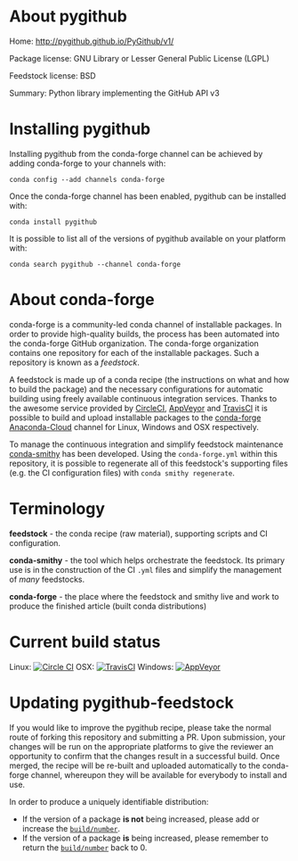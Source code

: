 About pygithub
==============

Home: http://pygithub.github.io/PyGithub/v1/

Package license: GNU Library or Lesser General Public License (LGPL)

Feedstock license: BSD

Summary: Python library implementing the GitHub API v3



Installing pygithub
===================

Installing pygithub from the conda-forge channel can be achieved by adding conda-forge to your channels with:

```
conda config --add channels conda-forge
```

Once the conda-forge channel has been enabled, pygithub can be installed with:

```
conda install pygithub
```

It is possible to list all of the versions of pygithub available on your platform with:

```
conda search pygithub --channel conda-forge
```


About conda-forge
=================

conda-forge is a community-led conda channel of installable packages.
In order to provide high-quality builds, the process has been automated into the
conda-forge GitHub organization. The conda-forge organization contains one repository 
for each of the installable packages. Such a repository is known as a *feedstock*.

A feedstock is made up of a conda recipe (the instructions on what and how to build
the package) and the necessary configurations for automatic building using freely
available continuous integration services. Thanks to the awesome service provided by
[CircleCI](https://circleci.com/), [AppVeyor](http://www.appveyor.com/)
and [TravisCI](https://travis-ci.org/) it is possible to build and upload installable
packages to the [conda-forge](https://anaconda.org/conda-forge)
[Anaconda-Cloud](http://docs.anaconda.org/) channel for Linux, Windows and OSX respectively.

To manage the continuous integration and simplify feedstock maintenance
[conda-smithy](http://github.com/conda-forge/conda-smithy) has been developed.
Using the ``conda-forge.yml`` within this repository, it is possible to regenerate all of
this feedstock's supporting files (e.g. the CI configuration files) with ``conda smithy regenerate``.


Terminology
===========

**feedstock** - the conda recipe (raw material), supporting scripts and CI configuration.

**conda-smithy** - the tool which helps orchestrate the feedstock.
                   Its primary use is in the construction of the CI ``.yml`` files
                   and simplify the management of *many* feedstocks.

**conda-forge** - the place where the feedstock and smithy live and work to
                  produce the finished article (built conda distributions)

Current build status
====================
Linux: [![Circle CI](https://circleci.com/gh/conda-forge/pygithub-feedstock.svg?style=svg)](https://circleci.com/gh/conda-forge/pygithub-feedstock)
OSX: [![TravisCI](https://travis-ci.org/conda-forge/pygithub-feedstock.svg?branch=master)](https://travis-ci.org/conda-forge/pygithub-feedstock) 
Windows: [![AppVeyor](https://ci.appveyor.com/api/projects/status/github/conda-forge/pygithub-feedstock?svg=True)](https://ci.appveyor.com/project/conda-forge/pygithub-feedstock/branch/master)


Updating pygithub-feedstock
===========================

If you would like to improve the pygithub recipe, please take the normal
route of forking this repository and submitting a PR. Upon submission, your changes will
be run on the appropriate platforms to give the reviewer an opportunity to confirm that the
changes result in a successful build. Once merged, the recipe will be re-built and uploaded
automatically to the conda-forge channel, whereupon they will be available for everybody to
install and use.

In order to produce a uniquely identifiable distribution:
 * If the version of a package **is not** being increased, please add or increase
   the [``build/number``](http://conda.pydata.org/docs/building/meta-yaml.html#build-number-and-string). 
 * If the version of a package **is** being increased, please remember to return
   the [``build/number``](http://conda.pydata.org/docs/building/meta-yaml.html#build-number-and-string)
   back to 0.
